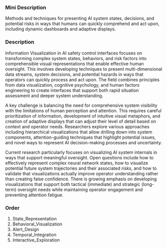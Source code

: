 ### Mini Description

Methods and techniques for presenting AI system states, decisions, and potential risks in ways that humans can quickly comprehend and act upon, including dynamic dashboards and adaptive displays.

### Description

Information Visualization in AI safety control interfaces focuses on transforming complex system states, behaviors, and risk factors into comprehensible visual representations that enable effective human oversight. This involves developing techniques to present multi-dimensional data streams, system decisions, and potential hazards in ways that operators can quickly process and act upon. The field combines principles from data visualization, cognitive psychology, and human factors engineering to create interfaces that support both rapid situation assessment and deeper system understanding.

A key challenge is balancing the need for comprehensive system visibility with the limitations of human perception and attention. This requires careful prioritization of information, development of intuitive visual metaphors, and creation of adaptive displays that can adjust their level of detail based on context and operator needs. Researchers explore various approaches including hierarchical visualizations that allow drilling down into system components, attention-guiding techniques that highlight potential issues, and novel ways to represent AI decision-making processes and uncertainty.

Current research particularly focuses on visualizing AI system internals in ways that support meaningful oversight. Open questions include how to effectively represent complex neural network states, how to visualize potential future system trajectories and their associated risks, and how to validate that visualizations actually improve operator understanding rather than creating false confidence. There is growing emphasis on developing visualizations that support both tactical (immediate) and strategic (long-term) oversight needs while maintaining operator engagement and preventing attention fatigue.

### Order

1. State_Representation
2. Behavioral_Visualization
3. Alert_Design
4. Temporal_Integration
5. Interactive_Exploration
